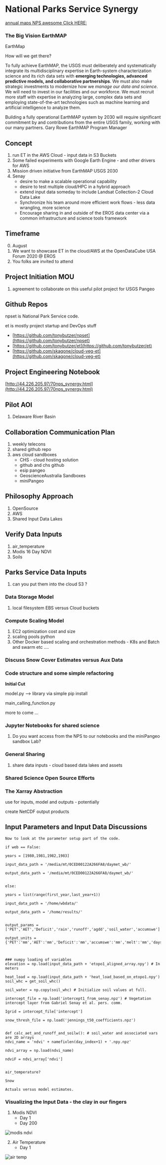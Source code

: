 # National Parks Service Synergy

[annual maps NPS awesome Click HERE:](https://npwbanalres.s3-us-west-2.amazonaws.com/annual_static_norm.html)


### The Big Vision EarthMAP

EarthMap

How will we get there?

To fully achieve EarthMAP, the USGS must deliberately and systematically integrate its multidisciplinary expertise in Earth-system characterization science and its rich data sets with **emerging technologies, advanced predictive models, and collaborative partnerships**. We must also make strategic investments to modernize how we *manage our data and science*. We will need to invest in our facilities and our workforce. We must recruit more staff with expertise in analyzing large, complex data sets and employing state-of-the-art technologies such as machine learning and artificial intelligence to analyze them.

Building a fully operational EarthMAP system by 2030 will require significant commitment by and contributions from the entire USGS family, working with our many partners. Gary Rowe EarthMAP Program Manager


## Concept
1. run ET in the AWS Cloud - input data in S3 Buckets
2. Some failed experiments with Google Earth Engine - and other drivers for AWS
3. Mission driven initiative from EarthMAP USGS 2030
4. Senay 
	- desire to make a scalable operational capability
	- desire to test multiple cloud/HPC in a hybrid approach
	- extend input data someday to include Landsat Collection-2 Cloud Data Lake
	- Synchronize his team around more efficient work flows - less data wrangling, more science
	- Encourage sharing in and outside of the EROS data center via a common infrastructure and science tools framework

## Timeframe

0. August
1. We want to showcase ET in the cloud/AWS at the OpenDataCube USA Forum 2020 @ EROS
2. You folks are invited to attend


## Project Initiation MOU

1. agreement to collaborate on this useful pilot project for USGS Pangeo


## Github Repos

npset is National Park Service code.

et is mostly project startup and DevOps stuff

- [https://github.com/tonybutzer/npset](https://github.com/tonybutzer/npset)
- [https://github.com/tonybutzer/et](https://github.com/tonybutzer/et)
- [https://github.com/skagone/cloud-veg-et](https://github.com/skagone/cloud-veg-et)


## Project Engineering Notebook

[http://44.226.205.97/70nps_synergy.html](http://44.226.205.97/70nps_synergy.html)



## Pilot AOI
1. Delaware River Basin




## Collaboration Communication Plan

1. weekly telecons
2. shared github repo
3. aws cloud sandboxes
	- CHS - cloud hosting solution
	- github and chs github
	- esip pangeo
	- GeoscienceAustralia Sandboxes
	- miniPangeo

## Philosophy Approach

1. OpenSource
2. AWS
3. Shared Input Data Lakes

## Verify Data Inputs

1. air_temperature
2. Modis 16 Day NDVI
3. Soils

## Parks Service Data Inputs
1. can you put them into the cloud S3 ?

### Data Storage Model

1. local filesystem EBS versus Cloud buckets


### Compute Scaling Model

1. EC2 optimization cost and size
2. scaling pools python
3. Other Docker based scaling and orchestration methods - K8s and Batch and swarm etc ....

### Discuss Snow Cover Estimates versus Aux Data


### Code structure and some simple refactoring

**Initial Cut**

model.py --> library via simple pip install 

main_calling_function.py

more to come ...


### Jupyter Notebooks for shared science

1. Do you want access from the NPS to our notebooks and the miniPangeo sandbox Lab?


### General Sharing

1. share data inputs - cloud based data lakes and assets


### Shared Science Open Source Efforts


### The Xarray Abstraction

use for inputs, model and outputs - potentially

create NetCDF output products

## Input Parameters and Input Data Discussions

```
Now to look at the parameter setup part of the code.

if web == False:

years = [1980,1981,1982,1983]

input_data_path = '/media/mt/0CED00122A266FA8/daymet_wb/'

output_data_path = '/media/mt/0CED00122A266FA8/daymet_wb/'


else:

years = list(range(first_year,last_year+1))

input_data_path = '/home/wbdata/'

output_data_path = '/home/results/'


output_params = ['PET','AET','Deficit','rain','runoff','agdd','soil_water','accumswe']

output_units = {'PET':'mm','AET':'mm','Deficit':'mm','accumswe':'mm','melt':'mm','days_snow':'mm','rain':'mm','water_input_to_soil':'mm','runoff':'mm','agdd':'C','accum_precip':'mm'}



### numpy loading of variables
elevation = np.load(input_data_path + 'etopo1_aligned_array.npy') # In meters

heat_load = np.load(input_data_path + 'heat_load_based_on_etopo1.npy')
soil_whc = get_soil_whc()

soil_water = np.copy(soil_whc) # Initialize soil values at full.

intercept_file = np.load('intercept1_from_senay.npz') # Vegetation intercept layer from Gabriel Senay et al. pers. comm.

Igrid = intercept_file['intercept']

snow_thresh_file = np.load('jennings_t50_coefficients.npz')


def calc_aet_and_runoff_and_soilw(): # soil_water and associated vars are 2D arrays
ndvi_name = 'ndvi' + namefixlen(day_index+1) + '.npy.npz'

ndvi_array = np.load(ndvi_name)

ndviF = ndvi_array['ndvi']


air_temperature?

Snow

Actuals versus model estimates.

```



### Visualizing the Input Data - the clay in our fingers

1. Modis NDVI
	- Day 1
	- Day 200

![modis ndvi](https://github.com/tonybutzer/assets/blob/master/et/modis-ndvi-day1-day200.png?raw=true)

2. Air Temperature
	- Day 1

![air temp](https://raw.githubusercontent.com/tonybutzer/assets/master/et/air_temp_day_1.PNG)
